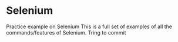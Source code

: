 # Selenium
Practice example on Selenium 
This is a full set of examples of all the commands/features of Selenium.
Tring to commit
